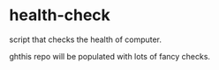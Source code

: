 # health-check
script that checks the health of computer.

ghthis repo will be populated with lots of fancy checks.
